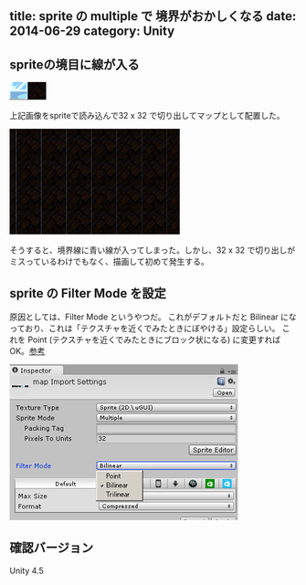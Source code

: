 title: sprite の multiple で 境界がおかしくなる
date: 2014-06-29
category: Unity
---


## spriteの境目に線が入る

![サンプル画像](/img/2014-06-29-sprite-multiple-border/map.png)

上記画像をspriteで読み込んで32 x 32 で切り出してマップとして配置した。

![サンプル画像](/img/2014-06-29-sprite-multiple-border/bilinear.png)

そうすると、境界線に青い線が入ってしまった。しかし、32 x 32 で切り出しがミスっているわけでもなく、描画して初めて発生する。

## sprite の Filter Mode を設定

原因としては、Filter Mode というやつだ。
これがデフォルトだと Bilinear になっており、これは「テクスチャを近くでみたときにぼやける」設定らしい。
これを Point (テクスチャを近くでみたときにブロック状になる) に変更すればOK。[参考](http://docs-jp.unity3d.com/Documentation/Components/class-Texture2D.html)

![Filter Mode](/img/2014-06-29-sprite-multiple-border/filter-mode.png)

## 確認バージョン

Unity 4.5